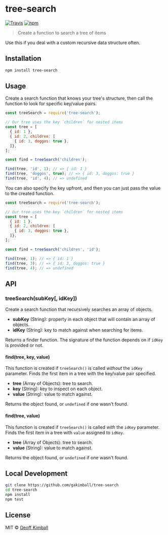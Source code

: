 # tree-search

[![Travis](https://img.shields.io/travis/gakimball/tree-search.svg?maxAge=2592000)](https://travis-ci.org/gakimball/tree-search) [![npm](https://img.shields.io/npm/v/tree-search.svg?maxAge=2592000)](https://www.npmjs.com/package/tree-search)

> Create a function to search a tree of items

Use this if you deal with a custom recursive data structure often.

## Installation

```bash
npm install tree-search
```

## Usage

Create a search function that knows your tree's structure, then call the function to look for specific key/value pairs.

```js
const treeSearch = require('tree-search');

// Our tree uses the key `children` for nested items
const tree = [
  { id: 1 },
  { id: 2, children: [
    { id: 3, doggos: true },
  ]},
];

const find = treeSearch('children');

find(tree, 'id', 1); // => { id: 1 }
find(tree, 'doggos', true); // => { id: 3, doggos: true }
find(tree, 'id', 4); // => undefined
```

You can also specify the key upfront, and then you can just pass the value to the created function.

```js
const treeSearch = require('tree-search');

// Our tree uses the key `children` for nested items
const tree = [
  { id: 1 },
  { id: 2, children: [
    { id: 3, doggos: true },
  ]},
];

const find = treeSearch('children', 'id');

find(tree, 1); // => { id: 1 }
find(tree, 3); // => { id: 3, doggos: true }
find(tree, 4); // => undefined
```

## API

### treeSearch(subKey[, idKey])

Create a search function that recursively searches an array of objects.

- **subKey** (String): property in each object that will contain an array of objects.
- **idKey** (String): key to match against when searching for items.

Returns a finder function. The signature of the function depends on if `idKey` is provided or not.

#### find(tree, key, value)

This function is created if `treeSearch()` is called *without* the `idKey` parameter. Finds the first item in a tree with the key/value pair specified.

- **tree** (Array of Objects): tree to search.
- **key** (String): key to inspect on each object.
- **value** (String): value to match against.

Returns the object found, or `undefined` if one wasn't found.

#### find(tree, value)

This function is created if `treeSearch()` is called *with* the `idKey` parameter. Finds the first item in a tree with `value` assigned to `idKey`.

- **tree** (Array of Objects): tree to search.
- **value** (String): value to match against.

Returns the object found, or `undefined` if one wasn't found.

## Local Development

```bash
git clone https://github.com/gakimball/tree-search
cd tree-search
npm install
npm test
```

## License

MIT &copy; [Geoff Kimball](http://geoffkimball.com)
